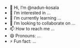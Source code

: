 - 👋 Hi, I’m @nadun-kosala
- 👀 I’m interested in ...
- 🌱 I’m currently learning ...
- 💞️ I’m looking to collaborate on ...
- 📫 How to reach me ...
- 😄 Pronouns: ...
- ⚡ Fun fact: ...

<!---
nadun-kosala/nadun-kosala is a ✨ special ✨ repository because its `README.md` (this file) appears on your GitHub profile.
You can click the Preview link to take a look at your changes.
--->
